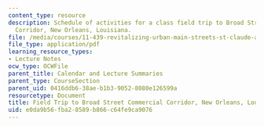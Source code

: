 ```yaml
---
content_type: resource
description: Schedule of activities for a class field trip to Broad Street Commercial
  Corridor, New Orleans, Louisiana.
file: /media/courses/11-439-revitalizing-urban-main-streets-st-claude-avenue-new-orleans-spring-2009/e0da9b56fba28589b866c64fe9ca9076_MIT11_439s09_lec04_IAP_Field_Trip_Itinerary.pdf
file_type: application/pdf
learning_resource_types:
- Lecture Notes
ocw_type: OCWFile
parent_title: Calendar and Lecture Summaries
parent_type: CourseSection
parent_uid: 0416ddb6-38ae-b1b3-9052-8080e126599a
resourcetype: Document
title: Field Trip to Broad Street Commercial Corridor, New Orleans, Louisiana
uid: e0da9b56-fba2-8589-b866-c64fe9ca9076
---
```

